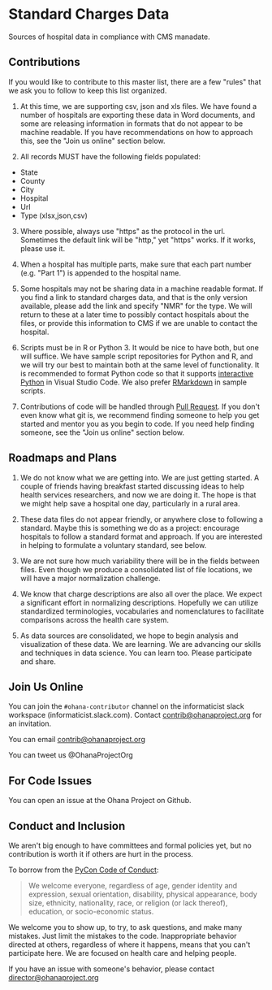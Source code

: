# Standard Charges Data

Sources of hospital data in compliance with CMS manadate.

## Contributions

If you would like to contribute to this master list, there are a few "rules" that we ask you to follow to keep this list organized.

1. At this time, we are supporting csv, json and xls files. We have found a number of hospitals are exporting these data in Word documents, and some are releasing information in formats that do not appear to be machine readable.  If you have recommendations on how to approach this, see the "Join us online" section below.

2. All records MUST have the following fields populated:

  - State
  - County
  - City
  - Hospital
  - Url
  - Type (xlsx,json,csv)

3. Where possible, always use "https" as the protocol in the url.  Sometimes the default link will be "http," yet "https" works.  If it works, please use it.

4. When a hospital has multiple parts, make sure that each part number (e.g. "Part 1") is appended to the hospital name.

5. Some hospitals may not be sharing data in a machine readable format.  If you find a link to standard charges data, and that is the only version available, please add the link and specify "NMR" for the type.  We will return to these at a later time to possibly contact hospitals about the files, or provide this information to CMS if we are unable to contact the hospital.

6. Scripts must be in R or Python 3.  It would be nice to have both, but one will suffice.  We have sample script repositories for Python and R, and we will try our best to maintain both at the same level of functionality.  It is recommended to format Python code so that it supports [interactive Python](https://code.visualstudio.com/docs/python/jupyter-support) in Visual Studio Code.  We also prefer [RMarkdown](https://rmarkdown.rstudio.com/) in sample scripts.

7. Contributions of code will be handled through [Pull Request](https://help.github.com/en/articles/about-pull-requests).  If you don't even know what git is, we recommend finding someone to help you get started and mentor you as you begin to code.  If you need help finding someone, see the "Join us online" section below.

## Roadmaps and Plans

1. We do not know what we are getting into.  We are just getting started. A couple of friends having breakfast started discussing ideas to help health services researchers, and now we are doing it.  The hope is that we might help save a hospital one day, particularly in a rural area.

2. These data files do not appear friendly, or anywhere close to following a standard.  Maybe this is something we do as a project: encourage hospitals to follow a standard format and approach.  If you are interested in helping to formulate a voluntary standard, see below.

3. We are not sure how much variability there will be in the fields between files.  Even though we produce a consolidated list of file locations, we will have a major normalization challenge.

4. We know that charge descriptions are also all over the place.  We expect a significant effort in normalizing descriptions.  Hopefully we can utilize standardized terminologies, vocabularies and nomenclatures to facilitate comparisons across the health care system.

5. As data sources are consolidated, we hope to begin analysis and visualization of these data.  We are learning.  We are advancing our skills and techniques in data science.  You can learn too.  Please participate and share.

## Join Us Online

You can join the `#ohana-contributor` channel on the informaticist slack workspace (informaticist.slack.com).  Contact contrib@ohanaproject.org for an invitation.

You can email contrib@ohanaproject.org

You can tweet us @OhanaProjectOrg

## For Code Issues

You can open an issue at the Ohana Project on Github.

## Conduct and Inclusion

We aren't big enough to have committees and formal policies yet, but no contribution is worth it if others are hurt in the process.

To borrow from the [PyCon Code of Conduct](https://github.com/python/pycon-code-of-conduct/blob/master/code_of_conduct.md):
  > We welcome everyone, regardless of age, gender identity and expression, sexual orientation, disability, physical appearance, body size, ethnicity, nationality, race, or religion (or lack thereof), education, or socio-economic status.

We welcome you to show up, to try, to ask questions, and make many mistakes.  Just limit the mistakes to the code.  Inappropriate behavior directed at others, regardless of where it happens, means that you can't participate here.  We are focused on health care and helping people.

If you have an issue with someone's behavior, please contact director@ohanaproject.org
